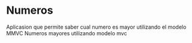 # Numeros
Aplicasion que permite saber cual numero es mayor utilizando el modelo MMVC 
Numeros mayores utilizando modelo mvc 
